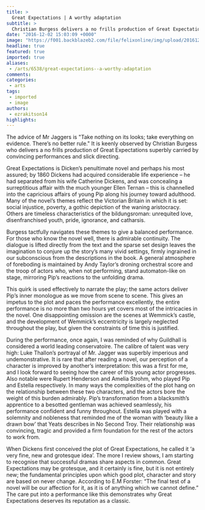 ```yaml
---
title: >
  Great Expectations | A worthy adaptation
subtitle: >
  Christian Burgess delivers a no frills production of Great Expectations superbly carried by convincing performances and slick directing
date: "2016-12-02 15:03:09 +0000"
image: "https://f001.backblazeb2.com/file/felixonline/img/upload/201612021502-felix-15220217_10154159183271365_7284543474375567080_n.jpg"
headline: true
featured: true
imported: true
aliases:
 - /arts/6538/great-expectations--a-worthy-adaptation
comments:
categories:
 - arts
tags:
 - imported
 - image
authors:
 - ezrakitson14
highlights:
---
```


The advice of Mr Jaggers is "Take nothing on its looks; take everything on evidence. There’s no better rule." It is keenly observed by Christian Burgess who delivers a no frills production of Great Expectations superbly carried by convincing performances and slick directing.

Great Expectations is Dicken’s penultimate novel and perhaps his most assured; by 1860 Dickens had acquired considerable life experience – he had separated from his wife Catherine Dickens, and was concealing a surreptitious affair with the much younger Ellen Ternan – this is channelled into the capricious affairs of young Pip along his journey toward adulthood. Many of the novel’s themes reflect the Victorian Britain in which it is set: social injustice, poverty, a gothic depiction of the waning aristocracy. Others are timeless characteristics of the bildungsroman: unrequited love, disenfranchised youth, pride, ignorance, and catharsis.

Burgess tactfully navigates these themes to give a balanced performance. For those who know the novel well, there is admirable continuity. The dialogue is lifted directly from the text and the sparse  set design leaves the imagination to conjure up the story’s many vivid settings, firmly ingrained in our subconscious from the descriptions in the book. A general atmosphere of foreboding is maintained by Andy Taylor’s droning orchestral score  and the troop of actors who, when not performing, stand automaton-like on stage, mirroring Pip’s reactions to the unfolding drama.

This quirk is used effectively to narrate the play; the same actors deliver Pip’s inner monologue as we move from scene to scene. This gives an impetus to the plot and paces the performance excellently, the entire performance is no more than two hours yet covers most of the intricacies in the novel. One disappointing omission are the scenes at Wemmick’s castle, and the development of Wemmick’s eccentricity is largely neglected throughout the play, but given the constraints of time this is justified.

During the performance, once again, I was reminded of why Guildhall is considered a world leading conservatoire. The calibre of talent was very high: Luke Thallon’s portrayal of Mr. Jagger was superbly imperious and undemonstrative. It is rare that after reading a novel, our perception of a character is improved by another’s interpretation: this was a first for me, and I look forward to seeing how the career of this young actor progresses. Also notable were Rupert Henderson and Amelia Strohm, who played Pip and Estella respectively. In many ways the complexities of the plot hang on the relationship between these two characters, and the actors bore the weight of this burden admirably. Pip’s transformation from a blacksmith’s apprentice to a besotted gentleman was achieved seamlessly, his performance confident and funny throughout. Estella was played with a solemnity and nobleness that reminded me of the woman with ‘beauty like a drawn bow’ that Yeats describes in No Second Troy. Their relationship was convincing, tragic and provided a firm foundation for the rest of the actors to work from.

When Dickens first conceived the plot of Great Expectations, he called it ‘a very fine, new and grotesque idea’.  The more I review shows, I am starting to recognise that successful dramas share aspects in common. Great Expectations may be grotesque, and it certainly is fine, but it is not entirely new; the fundamental principles upon which good plot, character and story are based on never change. According to  E.M Forster: “The final test of a novel will be our affection for it, as it is of anything which we cannot define.” The care put into a performance like this demonstrates why Great Expectations deserves its reputation as a classic.
